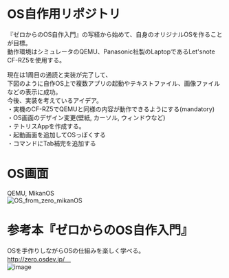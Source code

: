 # OS自作用リポジトリ <br>
『ゼロからのOS自作入門』の写経から始めて、自身のオリジナルOSを作ることが目標。<br>
動作環境はシミュレータのQEMU、Panasonic社製のLaptopであるLet'snote CF-RZ5を使用する。<br>

現在は1周目の通読と実装が完了して、<br>
下図のように自作OS上で複数アプリの起動やテキストファイル、画像ファイルなどの表示に成功。<br>
今後、実装を考えているアイデア。<br>
・実機のCF-RZ5でQEMUと同様の内容が動作できるようにする(mandatory)<br>
・OS画面のデザイン変更(壁紙, カーソル, ウィンドウなど)<br>
・テトリスAppを作成する。 <br>
・起動画面を追加してOSっぽくする<br>
・コマンドにTab補完を追加する<br>

# OS画面<br>
QEMU, MikanOS<br>
![OS_from_zero_mikanOS](https://user-images.githubusercontent.com/74296872/176450306-08a06869-ec79-4333-99cb-38f8183aaf2d.gif)

# 参考本『ゼロからのOS自作入門』
OSを手作りしながらOSの仕組みを楽しく学べる。<br>
http://zero.osdev.jp/　<br>
![image](https://user-images.githubusercontent.com/74296872/173007556-5feaa90e-a987-4574-867c-3d0823655e1c.png)
